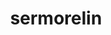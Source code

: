 ---
title: sermorelin
popular_name: "Sermorelin"
developmental_codes: ["Sermorelin"]
street_names: ["GRF", "Sermorelin"]
product_names: ["Sermorelin Peptide"]
description: "Sermorelin acetate, also known as GHRH (1-29), is a peptide analogue of growth hormone-releasing hormone (GHRH) which is used as a diagnostic agent to assess growth hormone (GH) secretion for the purpose of diagnosing growth hormone deficiency. It is a 29-amino acid polypeptide representing the 1–29 fragment from endogenous human GHRH, thought to be the shortest fully functional fragment of GHRH."
short_description: "GHRH 1-29 fragment peptide for assessing and stimulating growth hormone secretion with anti-aging and recovery benefits."
benefits: ["Natural growth hormone stimulation", "Improved sleep quality and recovery", "Enhanced muscle growth and strength", "Better body composition and fat loss", "Anti-aging and longevity benefits", "Improved cognitive function", "Stimulates growth hormone release"]
dosage_levels: ["Beginner: 1-2mg daily (subcutaneous)", "Intermediate: 2-3mg daily (subcutaneous)", "Advanced: 3-4mg daily (subcutaneous)", "Best taken before bed for optimal results"]
research: ["wikipedia: https://en.wikipedia.org/wiki/sermorelin", "pubmed: https://pubmed.ncbi.nlm.nih.gov/?term=sermorelin", "clinical trials: https://clinicaltrials.gov/search?term=sermorelin", "pubmed study: https://pubmed.ncbi.nlm.nih.gov/40244089/", "pubmed study: https://pubmed.ncbi.nlm.nih.gov/39456984/"]
tags: ["growth hormone", "sleep", "recovery", "subcutaneous"]
affiliate_links: []
is_natty: false
created_at: 2025-10-17T08:25:41.104Z
last_updated_at: 2025-10-19T03:36:05.969Z
---